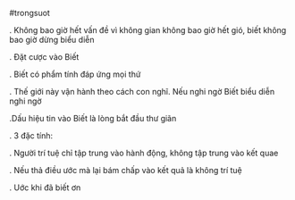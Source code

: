 #trongsuot

. Không bao giờ hết vấn đề vì không gian không bao giờ hết gió, biết không bao giờ dừng biểu diễn

. Đặt cược vào Biết

. Biết có phẩm tính đáp ứng mọi thứ

. Thế giới này vận hành theo cách con nghĩ. Nếu nghi ngờ Biết biểu diễn nghi ngờ

.Dấu hiệu tin vào Biết là lòng bắt đầu thư giãn

. 3 đặc tính:

. Người trí tuệ chỉ tập trung vào hành động, không tập trung vào kết quae

. Nếu thả điều ước mà lại bám chấp vào kết quả là không trí tuệ

. Uớc khi đã biết ơn